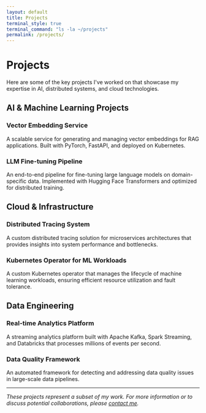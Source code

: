 ```yaml
---
layout: default
title: Projects
terminal_style: true
terminal_command: "ls -la ~/projects"
permalink: /projects/
---
```


# Projects

Here are some of the key projects I've worked on that showcase my expertise in AI, distributed systems, and cloud technologies.

## AI & Machine Learning Projects

### Vector Embedding Service
A scalable service for generating and managing vector embeddings for RAG applications. Built with PyTorch, FastAPI, and deployed on Kubernetes.

### LLM Fine-tuning Pipeline
An end-to-end pipeline for fine-tuning large language models on domain-specific data. Implemented with Hugging Face Transformers and optimized for distributed training.

## Cloud & Infrastructure

### Distributed Tracing System
A custom distributed tracing solution for microservices architectures that provides insights into system performance and bottlenecks.

### Kubernetes Operator for ML Workloads
A custom Kubernetes operator that manages the lifecycle of machine learning workloads, ensuring efficient resource utilization and fault tolerance.

## Data Engineering

### Real-time Analytics Platform
A streaming analytics platform built with Apache Kafka, Spark Streaming, and Databricks that processes millions of events per second.

### Data Quality Framework
An automated framework for detecting and addressing data quality issues in large-scale data pipelines.

---

*These projects represent a subset of my work. For more information or to discuss potential collaborations, please [contact me](/contacts).*
